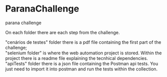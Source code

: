 # ParanaChallenge
parana challenge

On each folder there are each step from the challenge.

"cenários de testes" folder there is a pdf file containing the first part of the challenge;<br>
"selenium folder" is where the web automation project is stored. Within the project there is a readme file explaining the tecnhical dependencies.<br>
"apiTests" folder there is a json file containing the Postman api tests. You just need to import it into postman and run the tests within the collection. 
